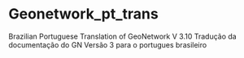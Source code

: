 # Geonetwork_pt_trans
Brazilian Portuguese Translation of GeoNetwork V 3.10
Tradução da documentação do GN Versão 3 para o portugues brasileiro
